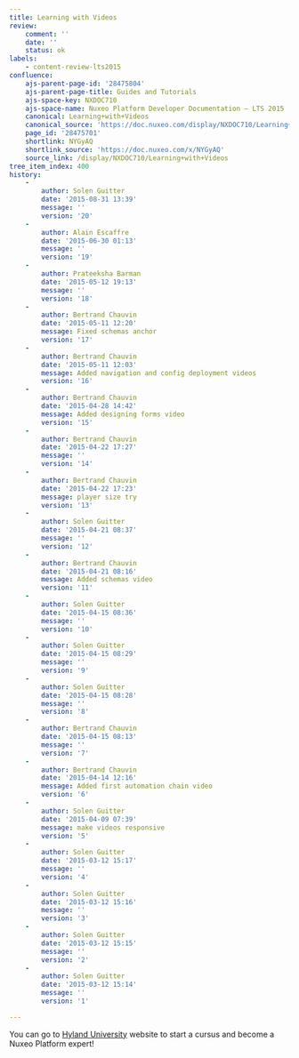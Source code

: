 ```yaml
---
title: Learning with Videos
review:
    comment: ''
    date: ''
    status: ok
labels:
    - content-review-lts2015
confluence:
    ajs-parent-page-id: '28475804'
    ajs-parent-page-title: Guides and Tutorials
    ajs-space-key: NXDOC710
    ajs-space-name: Nuxeo Platform Developer Documentation — LTS 2015
    canonical: Learning+with+Videos
    canonical_source: 'https://doc.nuxeo.com/display/NXDOC710/Learning+with+Videos'
    page_id: '28475701'
    shortlink: NYGyAQ
    shortlink_source: 'https://doc.nuxeo.com/x/NYGyAQ'
    source_link: /display/NXDOC710/Learning+with+Videos
tree_item_index: 400
history:
    -
        author: Solen Guitter
        date: '2015-08-31 13:39'
        message: ''
        version: '20'
    -
        author: Alain Escaffre
        date: '2015-06-30 01:13'
        message: ''
        version: '19'
    -
        author: Prateeksha Barman
        date: '2015-05-12 19:13'
        message: ''
        version: '18'
    -
        author: Bertrand Chauvin
        date: '2015-05-11 12:20'
        message: Fixed schemas anchor
        version: '17'
    -
        author: Bertrand Chauvin
        date: '2015-05-11 12:03'
        message: Added navigation and config deployment videos
        version: '16'
    -
        author: Bertrand Chauvin
        date: '2015-04-28 14:42'
        message: Added designing forms video
        version: '15'
    -
        author: Bertrand Chauvin
        date: '2015-04-22 17:27'
        message: ''
        version: '14'
    -
        author: Bertrand Chauvin
        date: '2015-04-22 17:23'
        message: player size try
        version: '13'
    -
        author: Solen Guitter
        date: '2015-04-21 08:37'
        message: ''
        version: '12'
    -
        author: Bertrand Chauvin
        date: '2015-04-21 08:16'
        message: Added schemas video
        version: '11'
    -
        author: Solen Guitter
        date: '2015-04-15 08:36'
        message: ''
        version: '10'
    -
        author: Solen Guitter
        date: '2015-04-15 08:29'
        message: ''
        version: '9'
    -
        author: Solen Guitter
        date: '2015-04-15 08:28'
        message: ''
        version: '8'
    -
        author: Bertrand Chauvin
        date: '2015-04-15 08:13'
        message: ''
        version: '7'
    -
        author: Bertrand Chauvin
        date: '2015-04-14 12:16'
        message: Added first automation chain video
        version: '6'
    -
        author: Solen Guitter
        date: '2015-04-09 07:39'
        message: make videos responsive
        version: '5'
    -
        author: Solen Guitter
        date: '2015-03-12 15:17'
        message: ''
        version: '4'
    -
        author: Solen Guitter
        date: '2015-03-12 15:16'
        message: ''
        version: '3'
    -
        author: Solen Guitter
        date: '2015-03-12 15:15'
        message: ''
        version: '2'
    -
        author: Solen Guitter
        date: '2015-03-12 15:14'
        message: ''
        version: '1'

---
```

You can go to [Hyland University](http://university.nuxeo.io) website to start a cursus and become a Nuxeo Platform expert!
